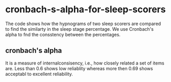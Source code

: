 # cronbach-s-alpha-for-sleep-scorers
 
The code shows how the hypnograms of two sleep scorers are compared to find the similarty in the sleep stage
percentage. We use Cronbach's alpha to fnd the consstency between the percentages.

cronbach's alpha
-----------------

It is a measure of internalconsisency, i.e., how closely related a set of items are. 
Less than 0.6 shows low reliablity whereas more then 0.69 shows acceptabl to excellent reliability.



